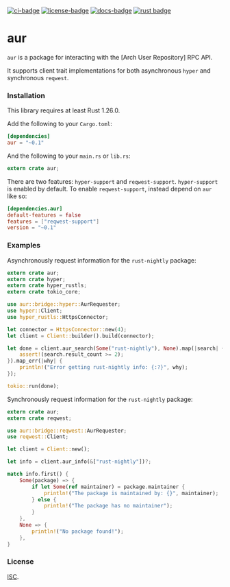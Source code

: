 [![ci-badge][]][ci] [![license-badge][]][license] [![docs-badge][]][docs] [![rust badge]][rust link]

# aur

`aur` is a package for interacting with the [Arch User Repository] RPC API.

It supports client trait implementations for both asynchronous `hyper` and
synchronous `reqwest`.

### Installation

This library requires at least Rust 1.26.0.

Add the following to your `Cargo.toml`:

```toml
[dependencies]
aur = "~0.1"
```

And the following to your `main.rs` or `lib.rs`:

```rust
extern crate aur;
```

There are two features: `hyper-support` and `reqwest-support`.
`hyper-support` is enabled by default. To enable `reqwest-support`, instead
depend on `aur` like so:

```toml
[dependencies.aur]
default-features = false
features = ["reqwest-support"]
version = "~0.1"
```

### Examples

Asynchronously request information for the `rust-nightly` package:

```rust
extern crate aur;
extern crate hyper;
extern crate hyper_rustls;
extern crate tokio_core;

use aur::bridge::hyper::AurRequester;
use hyper::Client;
use hyper_rustls::HttpsConnector;

let connector = HttpsConnector::new(4);
let client = Client::builder().build(connector);

let done = client.aur_search(Some("rust-nightly"), None).map(|search| {
    assert!(search.result_count >= 2);
}).map_err(|why| {
    println!("Error getting rust-nightly info: {:?}", why);
});

tokio::run(done);
```

Synchronously request information for the `rust-nightly` package:

```rust
extern crate aur;
extern crate reqwest;

use aur::bridge::reqwest::AurRequester;
use reqwest::Client;

let client = Client::new();

let info = client.aur_info(&["rust-nightly"])?;

match info.first() {
    Some(package) => {
        if let Some(ref maintainer) = package.maintainer {
            println!("The package is maintained by: {}", maintainer);
        } else {
            println!("The package has no maintainer");
        }
    },
    None => {
        println!("No package found!");
    },
}
```

### License

[ISC][LICENSE.md].

[ci]: https://travis-ci.org/zeyla/aur.rs
[ci-badge]: https://img.shields.io/travis/zeyla/aur.rs.svg?style=flat-square
[docs]: https://docs.rs/crate/aur
[docs-badge]: https://img.shields.io/badge/docs-online-2020ff.svg?style=flat-square
[LICENSE.md]: https://github.com/zeyla/aur.rs/blob/master/LICENSE.md
[license]: https://opensource.org/licenses/ISC
[license-badge]: https://img.shields.io/badge/license-ISC-blue.svg?style=flat-square
[rust badge]: https://img.shields.io/badge/rust-1.29+-93450a.svg?style=flat-square
[rust link]: https://blog.rust-lang.org/2018/05/10/Rust-1.29.html

